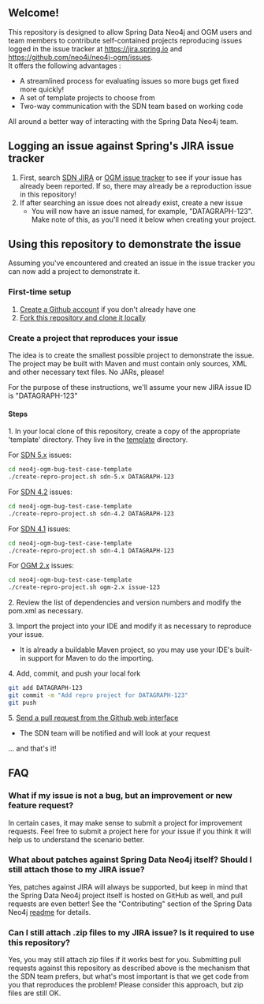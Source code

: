 ## Welcome!

This repository is designed to allow Spring Data Neo4j and OGM users and team members to contribute self-contained projects
reproducing issues logged in the issue tracker at https://jira.spring.io and https://github.com/neo4j/neo4j-ogm/issues.  
It offers the following advantages :

* A streamlined process for evaluating issues so more bugs get fixed more quickly!
* A set of template projects to choose from
* Two-way communication with the SDN team based on working code

All around a better way of interacting with the Spring Data Neo4j team.

## Logging an issue against Spring's JIRA issue tracker

1. First, search [SDN JIRA](https://jira.spring.io/browse/DATAGRAPH) 
   or [OGM issue tracker](https://github.com/neo4j/neo4j-ogm/issues) to see if your issue has already
   been reported. If so, there may already be a reproduction issue in this repository!
1. If after searching an issue does not already exist, create a new issue
    * You will now have an issue named, for example, "DATAGRAPH-123".  Make note of this, as you'll need it
      below when creating your project.

## Using this repository to demonstrate the issue

Assuming you've encountered and created an issue in the issue tracker you can now add a
project to demonstrate it.

### First-time setup

1. [Create a Github account](https://github.com/signup/free) if you don't already have one
1. [Fork this repository and clone it locally](http://help.github.com/fork-a-repo/)

### Create a project that reproduces your issue

The idea is to create the smallest possible project to demonstrate the issue. The project may be built
with Maven and must contain only sources, XML and other necessary text files. No JARs, please!

For the purpose of these instructions, we'll assume your new JIRA issue ID is "DATAGRAPH-123"

#### Steps

1\. In your local clone of this repository, create a copy of the appropriate 'template' directory. They live in the 
[template](https://github.com/nmervaillie/neo4j-ogm-bug-test-case-template/templates) directory.

For [SDN 5.x](https://github.com/spring-projects/nmervaillie/neo4j-ogm-bug-test-case-template/templates/sdn-5.x) issues:

```bash
cd neo4j-ogm-bug-test-case-template
./create-repro-project.sh sdn-5.x DATAGRAPH-123
```

For [SDN 4.2](https://github.com/spring-projects/nmervaillie/neo4j-ogm-bug-test-case-template/templates/sdn-4.2) issues:

```bash
cd neo4j-ogm-bug-test-case-template
./create-repro-project.sh sdn-4.2 DATAGRAPH-123
```

For [SDN 4.1](https://github.com/spring-projects/nmervaillie/neo4j-ogm-bug-test-case-template/templates/sdn-4.1) issues:

```bash
cd neo4j-ogm-bug-test-case-template
./create-repro-project.sh sdn-4.1 DATAGRAPH-123
```

For [OGM 2.x](https://github.com/spring-projects/nmervaillie/neo4j-ogm-bug-test-case-template/templates/ogm-2.x) issues:

```bash
cd neo4j-ogm-bug-test-case-template
./create-repro-project.sh ogm-2.x issue-123
```

2\. Review the list of dependencies and version numbers and modify the pom.xml as necessary.

3\. Import the project into your IDE and modify it as necessary to reproduce your issue.

* It is already a buildable Maven project, so you may use your IDE's built-in support for Maven to do
  the importing.

4\. Add, commit, and push your local fork

```bash
git add DATAGRAPH-123
git commit -m "Add repro project for DATAGRAPH-123"
git push
```

5\. [Send a pull request from the Github web interface](http://help.github.com/send-pull-requests/)

* The SDN team will be notified and will look at your request

... and that's it!

## FAQ

### What if my issue is not a bug, but an improvement or new feature request?

In certain cases, it may make sense to submit a project for improvement requests.  Feel free to submit a project
here for your issue if you think it will help us to understand the scenario better.

### What about patches against Spring Data Neo4j itself? Should I still attach those to my JIRA issue?

Yes, patches against JIRA will always be supported, but keep in mind that the Spring Data Neo4j project itself
is hosted on GitHub as well, and pull requests are even better! See the "Contributing" section of the Spring
Data Neo4j [readme](https://github.com/spring-projects/spring-data-neo4j#contributing-to-spring-data-neo4j) for details.

### Can I still attach .zip files to my JIRA issue?  Is it required to use this repository?

Yes, you may still attach zip files if it works best for you.  Submitting pull requests against this repository
as described above is the mechanism that the SDN team prefers, but what's most important is that we get code
from you that reproduces the problem!  Please consider this approach, but zip files are still OK.